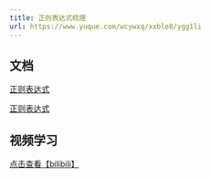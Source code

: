 ```yaml
---
title: 正则表达式梳理
url: https://www.yuque.com/wcywxq/xxble8/ygg1li
---
```


<a name="L4BGo"></a>

## 文档

[正则表达式](https://szxio.gitee.io/hexoblog/JavaScript/Reg/)

[正则表达式](https://u.mr90.top/posts/49925/)

<a name="e9m7x"></a>

## 视频学习

[点击查看【bilibili】](https://player.bilibili.com/player.html?bvid=BV12J41147fC\&p=35\&page=35)
